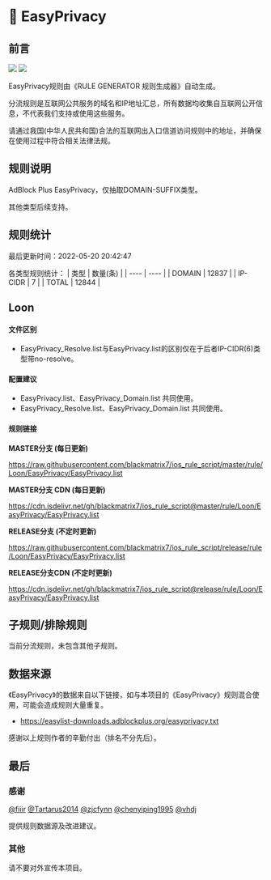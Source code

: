 # 🧸 EasyPrivacy

## 前言

![](https://shields.io/badge/-移除重复规则-ff69b4) ![](https://shields.io/badge/-DOMAIN与DOMAIN--SUFFIX合并-green) 

EasyPrivacy规则由《RULE GENERATOR 规则生成器》自动生成。

分流规则是互联网公共服务的域名和IP地址汇总，所有数据均收集自互联网公开信息，不代表我们支持或使用这些服务。

请通过我国(中华人民共和国)合法的互联网出入口信道访问规则中的地址，并确保在使用过程中符合相关法律法规。

## 规则说明
AdBlock Plus EasyPrivacy，仅抽取DOMAIN-SUFFIX类型。

其他类型后续支持。

## 规则统计

最后更新时间：2022-05-20 20:42:47

各类型规则统计：
| 类型 | 数量(条)  | 
| ---- | ----  |
| DOMAIN | 12837  | 
| IP-CIDR | 7  | 
| TOTAL | 12844  | 


## Loon 

#### 文件区别
- EasyPrivacy_Resolve.list与EasyPrivacy.list的区别仅在于后者IP-CIDR(6)类型带no-resolve。

#### 配置建议
- EasyPrivacy.list、EasyPrivacy_Domain.list 共同使用。
- EasyPrivacy_Resolve.list、EasyPrivacy_Domain.list 共同使用。

#### 规则链接
**MASTER分支 (每日更新)**

https://raw.githubusercontent.com/blackmatrix7/ios_rule_script/master/rule/Loon/EasyPrivacy/EasyPrivacy.list

**MASTER分支 CDN (每日更新)**

https://cdn.jsdelivr.net/gh/blackmatrix7/ios_rule_script@master/rule/Loon/EasyPrivacy/EasyPrivacy.list

**RELEASE分支 (不定时更新)**

https://raw.githubusercontent.com/blackmatrix7/ios_rule_script/release/rule/Loon/EasyPrivacy/EasyPrivacy.list

**RELEASE分支CDN (不定时更新)**

https://cdn.jsdelivr.net/gh/blackmatrix7/ios_rule_script@release/rule/Loon/EasyPrivacy/EasyPrivacy.list

## 子规则/排除规则


当前分流规则，未包含其他子规则。

## 数据来源

《EasyPrivacy》的数据来自以下链接，如与本项目的《EasyPrivacy》规则混合使用，可能会造成规则大量重复。

- https://easylist-downloads.adblockplus.org/easyprivacy.txt


感谢以上规则作者的辛勤付出（排名不分先后）。

## 最后

### 感谢

[@fiiir](https://github.com/fiiir) [@Tartarus2014](https://github.com/Tartarus2014) [@zjcfynn](https://github.com/zjcfynn) [@chenyiping1995](https://github.com/chenyiping1995) [@vhdj](https://github.com/vhdj)

提供规则数据源及改进建议。

### 其他

请不要对外宣传本项目。